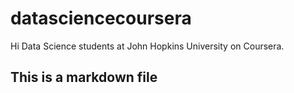 # datasciencecoursera
Hi Data Science students at John Hopkins University on Coursera.
## This is a markdown file
